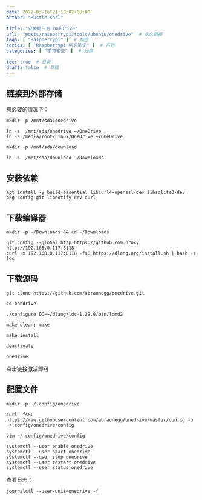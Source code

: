 ```yaml
---
date: 2022-03-16T21:18:02+08:00
author: "Rustle Karl"

title: "安装第三方 OneDrive"
url:  "posts/raspberrypi/tools/ubuntu/onedrive"  # 永久链接
tags: [ "Raspberrypi" ]  # 标签
series: [ "Raspberrypi 学习笔记" ]  # 系列
categories: [ "学习笔记" ]  # 分类

toc: true  # 目录
draft: false  # 草稿
---
```


## 链接到外部存储

有必要的情况下：

```shell
mkdir -p /mnt/sda/onedrive

ln -s  /mnt/sda/onedrive ~/OneDrive
ln -s /media/root/Linux/OneDrive ~/OneDrive
```

```shell
mkdir -p /mnt/sda/download

ln -s  /mnt/sda/download ~/Downloads
```

## 安装依赖

```shell
apt install -y build-essential libcurl4-openssl-dev libsqlite3-dev pkg-config git libnotify-dev curl
```

## 下载编译器

```shell
mkdir -p ~/Downloads && cd ~/Downloads
```

```shell
git config --global http.https://github.com.proxy http://192.168.0.117:8118
curl -x 192.168.0.117:8118 -fsS https://dlang.org/install.sh | bash -s ldc
```

## 下载源码

```shell
git clone https://github.com/abraunegg/onedrive.git
```

```shell
cd onedrive
```

```shell
./configure DC=~/dlang/ldc-1.29.0/bin/ldmd2
```

```shell
make clean; make
```

```shell
make install
```

```shell
deactivate
```

```shell
onedrive
```

点击链接激活即可

## 配置文件

```shell
mkdir -p ~/.config/onedrive
```

```shell
curl -fsSL https://raw.githubusercontent.com/abraunegg/onedrive/master/config -o ~/.config/onedrive/config
```

```shell
vim ~/.config/onedrive/config
```

```shell
systemctl --user enable onedrive
systemctl --user start onedrive
systemctl --user stop onedrive
systemctl --user restart onedrive
systemctl --user status onedrive
```

查看日志：

```shell
journalctl --user-unit=onedrive -f
```
